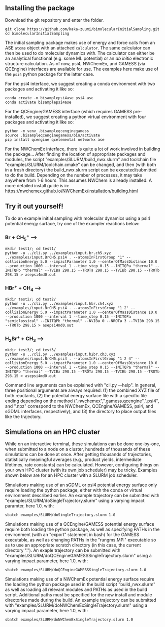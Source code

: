 
## Installing the package

Download the git repository and enter the folder.
```                                                                                                                                                                      
git clone https://github.com/kaka-zuumi/bimolecularInitialSampling.git                                                               
cd bimolecularInitialSampling
```

The initial sampling package makes use of energy and force calls from an ASE `atoms` object with an attached `calculator`. The same calculator can then be used to do molecular dynamics with. The calculator can either be an analytical functional (e.g. some ML potential) or an _ab initio_ electronic structure calculation. As of now, psi4, NWChemEx, and GAMESS (via QCEngine) interfaces are available for use. The examples here make use of the `psi4` python package for the latter case.

For the psi4 interface, we suggest creating a conda environment with two packages and activating it like so:
```
conda create -n bisamplepsi4ase psi4 ase                                                               
conda activate bisamplepsi4ase                                                                                   
```

For the QCEngine/GAMESS interface (which requires GAMESS pre-installed), we suggest creating a python virtual environment with four packages and activating it like so:
```
python -m venv .bisampleqcenginegamess
source .bisampleqcenginegamess/bin/activate
pip install qcengine qcelemental networkx ase
```

For the NWChemEx interface, there is quite a lot of work involved in building the package... After finding the location of appropriate packages and modules, the script "examples/SLURM/build_nwx.slurm" and toolchain file "examples/SLURM/toolchain.cmake" can be changed, and then (with both in a fresh directory) the build_nwx.slurm script can be executed/submitted to do the build. Depending on the number of processes, it may take anywhere from 1-6 hours. This assumes NWChem is already installed. A more detailed install guide is in: https://nwchemex.github.io/NWChemEx/installation/building.html


## Try it out yourself!

To do an example initial sampling with molecular dynamics using a psi4 potential energy surface, try one of the exampler reactions below:

###  Br + CH<sub>5</sub><sup>+</sup>  ⟶

```
mkdir test1/; cd test1/
python -u ../cli.py ../examples/input.br.ch5.xyz ../examples/input.BrCH5.psi4 . --atomsInFirstGroup "1" --collisionEnergy 5.0 --impactParameter 1.0 --centerOfMassDistance 10.0 --production 1000 --interval 1 --time_step 0.15 --INITQPa "thermal" --INITQPb "thermal" --TVIBa 298.15 --TROTa 298.15 --TVIBb 298.15 --TROTb 298.15 > asepsi4md0.out
```

###  HBr<sup>+</sup> + CH<sub>4</sub>  ⟶

```
mkdir test2/; cd test2/
python -u ../cli.py ../examples/input.hbr.ch4.xyz ../examples/input.BrCH5.psi4 . --atomsInFirstGroup "1 2" --collisionEnergy 5.0 --impactParameter 1.0 --centerOfMassDistance 10.0 --production 1000 --interval 1 --time_step 0.15 --INITQPa "semiclassical" --INITQPb "thermal" --NVIBa 0 --NROTa 3 --TVIBb 298.15 --TROTb 298.15 > asepsi4md0.out
```

###  H<sub>2</sub>Br<sup>+</sup> + CH<sub>3</sub>  ⟶

```
mkdir test3/; cd test3/
python -u ../cli.py ../examples/input.h2br.ch3.xyz ../examples/input.BrCH5.psi4 . --atomsInFirstGroup "1 2 4" --collisionEnergy 5.0 --impactParameter 1.0 --centerOfMassDistance 10.0 --production 1000 --interval 1 --time_step 0.15 --INITQPa "thermal" --INITQPb "thermal" --TVIBa 298.15 --TROTa 298.15 --TVIBb 298.15 --TROTb 298.15 > asepsi4md0.out
```


Command line arguments can be explained with "cli.py --help". In general, three positional arguments are always required: (1) the combined XYZ file of both reactants, (2) the potential energy surface file with a specific file ending depending on the method (".nwchemex",".gamess.qcengine",".psi4", and ".npz" correspond to the NWChemEx, QCEngine/GAMESS, psi4, and sGDML interfaces, respectively), and (3) the directory to place output files like the trajectory. 




## Simulations on an HPC cluster

While on an interactive terminal, these simulations can be done one-by-one, when submitted to a node on a cluster, hundreds of thousands of these simulations can be done at once. After getting thousands of trajectories, statistically meaningful averages (e.g., product yields, intermediate lifetimes, rate constants) can be calculated. However, configuring things on your own HPC cluster (with its own job scheduler) may be tricky. Examples shown below are for an HPC cluster with a SLURM job scheduler.

Simulations making use of an sGDML or psi4 potential energy surface only require loading the python package, either with the conda or virtual environment described earlier. An example trajectory can be submitted with "examples/SLURM/doSingleTrajectory.slurm" using a varying impact paramter, here 1.0, with:
```
sbatch examples/SLURM/doSingleTrajectory.slurm 1.0
```

Simulations making use of a QCEngine/GAMESS potential energy surface require both loading the python package, as well as specifying PATHs in the environment (with an "export" statement in bash) for the GAMESS executable, as well as changing PATHs in the "rungms.MPI" executable so as to use an appropriate scratch directory (in this case, the current directory "."). An exaple trajectory can be submitted with "examples/SLURM/doQCEngineGAMESSSingleTrajectory.slurm" using a varying impact parameter, here 1.0, with:
```
sbatch examples/SLURM/doQCEngineGAMESSSingleTrajectory.slurm 1.0
```

Simulations making use of a NWChemEx potential energy surface require the loading the python package used in the build script "build_nwx.slurm" as well as loading all relevant modules and PATHs as used in the build script. Additional paths must be specified for the new install and module directories made during the build. An example trajectory can be submitted with "examples/SLURM/doNWChemExSingleTrajectory.slurm" using a varying impact parameter, here 1.0, with:
```
sbatch examples/SLURM/doNWChemExSingleTrajectory.slurm 1.0
```


